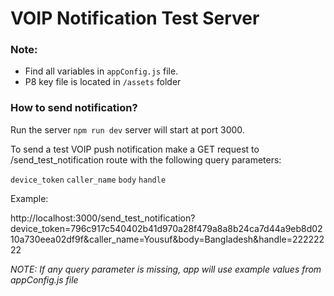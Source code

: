 
# VOIP Notification Test Server

### Note:
 - Find all variables in `appConfig.js` file.
 - P8 key file is located in `/assets` folder

### How to send notification?
Run the server
`npm run dev`
server will start at port 3000.

To send a test VOIP push notification make a GET request to /send_test_notification route with the following query parameters:

`device_token` `caller_name` `body` `handle`

Example:

http://localhost:3000/send_test_notification?device_token=796c917c540402b41d970a28f479a8a8b24ca7d44a9eb8d0210a730eea02df9f&caller_name=Yousuf&body=Bangladesh&handle=22222222

*NOTE: If any query parameter is missing, app will use example values from appConfig.js file*
